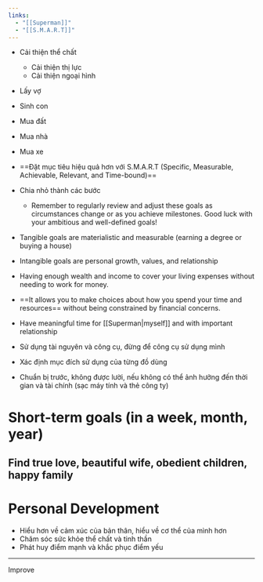 ```yaml
---
links:
  - "[[Superman]]"
  - "[[S.M.A.R.T]]"
---
```








- Cải thiện thể chất
	- Cải thiện thị lực
	- Cải thiện ngoại hình
- Lấy vợ
- Sinh con
- Mua đất
- Mua nhà
- Mua xe



















- ==Đặt mục tiêu hiệu quả hơn với S.M.A.R.T (Specific, Measurable, Achievable, Relevant, and Time-bound)==
- Chia nhỏ thành các bước
	- Remember to regularly review and adjust these goals as circumstances change or as you achieve milestones. Good luck with your ambitious and well-defined goals!
- Tangible goals are materialistic and measurable  (earning a degree or buying a house)
- Intangible goals are personal growth, values, and relationship

- Having enough wealth and income to cover your living expenses without needing to work for money.
- ==It allows you to make choices about how you spend your time and resources== without being constrained by financial concerns. 

- Have meaningful time for [[Superman|myself]] and with important relationship
- Sử dụng tài nguyên và công cụ, đừng để công cụ sử dụng mình
- Xác định mục đích sử dụng của từng đồ dùng

- Chuẩn bị trước, không được lười, nếu không có thể ảnh hưởng đến thời gian và tài chính (sạc máy tính và thẻ công ty)

# Short-term goals (in a week, month, year)




## Find true love, beautiful wife, obedient children, happy family

# Personal Development

- Hiểu hơn về cảm xúc của bản thân, hiểu về cơ thể của mình hơn
- Chăm sóc sức khỏe thể chất và tinh thần
- Phát huy điểm mạnh và khắc phục điểm yếu

---

Improve 